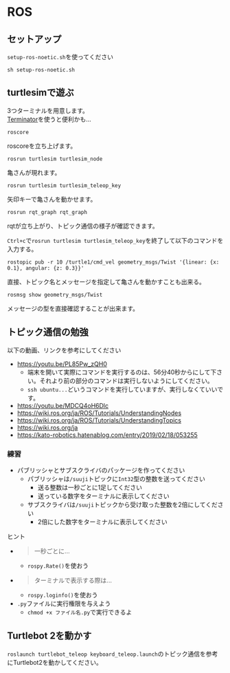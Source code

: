 # ROS

## セットアップ

`setup-ros-noetic.sh`を使ってください

```
sh setup-ros-noetic.sh
```

## turtlesimで遊ぶ

3つターミナルを用意します。 \
[Terminator](https://github.com/gnome-terminator/terminator)を使うと便利かも...

```
roscore
```

roscoreを立ち上げます。

```
rosrun turtlesim turtlesim_node
```

亀さんが現れます。

```
rosrun turtlesim turtlesim_teleop_key
```

矢印キーで亀さんを動かせます。

```
rosrun rqt_graph rqt_graph
```

rqtが立ち上がり、トピック通信の様子が確認できます。

`Ctrl+c`で`rosrun turtlesim turtlesim_teleop_key`を終了して以下のコマンドを入力する。

```
rostopic pub -r 10 /turtle1/cmd_vel geometry_msgs/Twist '{linear: {x: 0.1}, angular: {z: 0.3}}'
```

直接、トピック名とメッセージを指定して亀さんを動かすことも出来る。

```
rosmsg show geometry_msgs/Twist
```

メッセージの型を直接確認することが出来ます。

## トピック通信の勉強

以下の動画、リンクを参考にしてください

- https://youtu.be/PL85Pw_zQH0
    - 端末を開いて実際にコマンドを実行するのは、56分40秒からにして下さい。それより前の部分のコマンドは実行しないようにしてください。
    - `ssh ubuntu...`どいうコマンドを実行していますが、実行しなくていいです。
- https://youtu.be/MDCQ4oH6Dlc
- https://wiki.ros.org/ja/ROS/Tutorials/UnderstandingNodes
- https://wiki.ros.org/ja/ROS/Tutorials/UnderstandingTopics
- https://wiki.ros.org/ja
- https://kato-robotics.hatenablog.com/entry/2019/02/18/053255

### 練習

- パブリッシャとサブスクライバのパッケージを作ってください
    - パブリッシャは`/suuji`トピックに`Int32`型の整数を送ってください
        - 送る整数は一秒ごとに1足してください
        - 送っている数字をターミナルに表示してください
    - サブスクライバは`/suuji`トピックから受け取った整数を2倍にしてください
        - 2倍にした数字をターミナルに表示してください

ヒント

- > 一秒ごとに...
    - `rospy.Rate()`を使おう
- > ターミナルで表示する際は...
    - `rospy.loginfo()`を使おう
- `.py`ファイルに実行権限を与えよう
    - `chmod +x ファイル名.py`で実行できるよ

## Turtlebot 2を動かす

`roslaunch turtlebot_teleop keyboard_teleop.launch`のトピック通信を参考にTurtlebot2を動かしてください。

